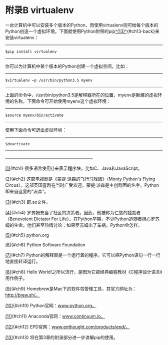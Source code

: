 # 附录B virtualenv

一台计算机中可以安装多个版本的Python，而使用virtualenv则可给每个版本的Python创造一个虚拟环境。下面就使用Python附带的pip[^(13)^](part0005.xhtml#ch13){#ch13-back}来安装virtualenv：

------------------------------------------------------------------------

    $pip install virtualenv

------------------------------------------------------------------------

你可以为计算机中某个版本的Python创建一个虚拟空间，比如：

------------------------------------------------------------------------

    $virtualenv –p /usr/bin/python3.5 myenv

------------------------------------------------------------------------

上面的命令中，/usr/bin/python3.5是解释器所在的位置，myenv是新建的虚拟环境的名称。下面命令可开始使用myenv这个虚拟环境：

------------------------------------------------------------------------

    $source myenv/bin/activate

------------------------------------------------------------------------

使用下面命令可退出虚拟环境：

------------------------------------------------------------------------

    $deactivate

------------------------------------------------------------------------

————————————————————

[(1)](part0005.xhtml#ch1-back){#ch1} 很多语言使用{}来表示程序块，比如C、Java和JavaScript。

[(2)](part0005.xhtml#ch2-back){#ch2} 这部电视剧是《蒙提·派森的飞行马戏团》（Monty
Python's Flying
Circus）。这部英国喜剧在当时广受欢迎。蒙提·派森是主创剧团的名字。Python即来自这里的“派森”。

[(3)](part0005.xhtml#ch3-back){#ch3} 即.so文件。

[(4)](part0005.xhtml#ch4-back){#ch4} 罗苏姆充当了社区的决策者。因此，他被称为仁慈的独裁者（Benevolent
Dictator For
Life）。在Python早期，不少Python追随者担心罗苏姆的生命。他们甚至热情讨论：如果罗苏姆出了车祸，Python会怎样。

[(5)](part0005.xhtml#ch5-back){#ch5} python.org

[(6)](part0005.xhtml#ch6-back){#ch6} Python Software Foundation

[(7)](part0005.xhtml#ch7-back){#ch7} Python的解释器是一个运行着的程序。它可以把Python语句一行一行地直接转译运行。

[(8)](part0005.xhtml#ch8-back){#ch8} Hello
World!之所以流行，是因为它被经典编程教材《C程序设计语言》用作例子。

[(9)](part0005.xhtml#ch9-back){#ch9} Homebrew是Mac下的软件包管理工具，其官方网址为：http://brew.sh/。

[(10)](part0005.xhtml#ch10-back){#ch10} Python官网：www.python.org。

[(11)](part0005.xhtml#ch11-back){#ch11} Anaconda官网：www.continuum.io。

[(12)](part0005.xhtml#ch12-back){#ch12} EPD官网：www.enthought.com/products/epd/。

[(13)](part0005.xhtml#ch13-back){#ch13} 将在第3章的附录部分进一步讲解pip的使用。